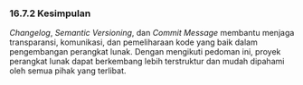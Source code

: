 ### 16.7.2 Kesimpulan

*Changelog*, *Semantic Versioning*, dan *Commit Message* membantu menjaga transparansi, komunikasi, dan pemeliharaan kode yang baik dalam pengembangan perangkat lunak. Dengan mengikuti pedoman ini, proyek perangkat lunak dapat berkembang lebih terstruktur dan mudah dipahami oleh semua pihak yang terlibat.